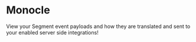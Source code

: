 Monocle
=======

View your Segment event payloads and how they are translated and sent to your enabled server side integrations!


